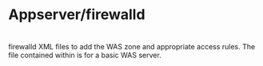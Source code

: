 #
# Appserver/firewalld
#

firewalld XML files to add the WAS zone and appropriate access rules. The file contained within is for a basic WAS server.